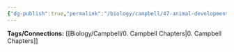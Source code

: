 ```yaml
---
{"dg-publish":true,"permalink":"/biology/campbell/47-animal-development/","dgHomeLink":true,"dgPassFrontmatter":true}
---
```


**Tags/Connections:**
[[Biology/Campbell/0. Campbell Chapters|0. Campbell Chapters]]